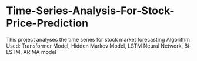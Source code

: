 # Time-Series-Analysis-For-Stock-Price-Prediction
This project analyses the time series for stock market forecasting
Algorithm Used: Transformer Model, Hidden Markov Model, LSTM Neural Network, Bi-LSTM, ARIMA model
